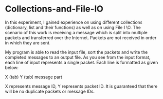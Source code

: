 # Collections-and-File-IO

In this experiment, 
I gained experience on using different collections (dictionary, list and their functions) as well as on using File I \O. 
The scenario of this work is receiving a message which is split into multiple packets and transferred over the Internet. 
Packets are not received in order in which they are sent. 

My program is able to read the input file, sort the packets and write the completed messages to an output file. 
As you see from the input format, each line of input represents a single packet. Each line is formatted as given below:

X (tab) Y (tab) message part 

X represents message ID, Y represents packet ID. It is guaranteed that there will be no duplicate packets or message IDs.
